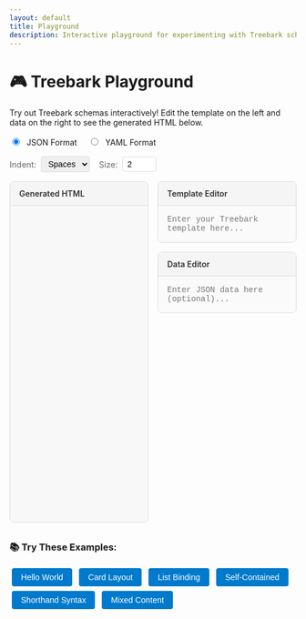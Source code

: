 ```yaml
---
layout: default
title: Playground
description: Interactive playground for experimenting with Treebark schemas
---
```


<style>
/* Playground-specific styles */
.playground-container {
    display: grid;
    grid-template-columns: 1fr 1fr;
    grid-template-rows: 1fr 1fr;
    gap: 1rem;
    margin: 1rem 0;
    height: 600px;
}

.playground-left {
    display: flex;
    flex-direction: column;
    gap: 1rem;
}

.playground-panel {
    border: 1px solid #ddd;
    border-radius: 8px;
    overflow: hidden;
    display: flex;
    flex-direction: column;
}

.html-output-panel {
    grid-row: 1 / 3;
    display: flex;
    flex-direction: column;
}

.panel-header {
    background: #f5f5f5;
    padding: 0.75rem 1rem;
    border-bottom: 1px solid #ddd;
    font-weight: 600;
    color: #333;
}

.editor {
    flex: 1;
    padding: 1rem;
    font-family: 'Monaco', 'Courier New', monospace;
    font-size: 14px;
    border: none;
    resize: none;
    outline: none;
    background: #fafafa;
}

.error {
    color: #d73a49;
    background: #ffeef0;
    padding: 0.5rem;
    border-radius: 4px;
    border: 1px solid #f1b2b8;
    font-size: 0.9rem;
}

.examples {
    margin: 2rem 0;
}

.example-button {
    display: inline-block;
    background: #007acc;
    color: white;
    padding: 0.5rem 1rem;
    margin: 0.25rem;
    border: none;
    border-radius: 4px;
    cursor: pointer;
    font-size: 0.9rem;
    text-decoration: none;
}

.example-button:hover {
    background: #005a9c;
    color: white;
}

.format-toggle {
    margin: 1rem 0;
}

.format-toggle label {
    margin-right: 1rem;
    cursor: pointer;
}

.format-toggle input[type="radio"] {
    margin-right: 0.5rem;
}

.controls {
    margin: 1rem 0;
    display: flex;
    gap: 1rem;
    align-items: center;
    flex-wrap: wrap;
}

.control-group {
    display: flex;
    align-items: center;
    gap: 0.5rem;
}

.control-group label {
    font-size: 0.9rem;
    color: #666;
}

.control-group input[type="number"], 
.control-group select {
    padding: 0.25rem 0.5rem;
    border: 1px solid #ddd;
    border-radius: 4px;
    font-size: 0.9rem;
}

.html-output {
    background: #f8f8f8;
    border: none;
    border-radius: 0 0 8px 8px;
    padding: 1rem;
    flex: 1;
    font-family: 'Monaco', 'Courier New', monospace;
    font-size: 0.85rem;
    white-space: pre;
    overflow: auto;
    margin: 0;
}

.html-output-header {
    background: #f5f5f5;
    padding: 0.75rem 1rem;
    border-bottom: 1px solid #ddd;
    font-weight: 600;
    color: #333;
    margin: 0;
    border-radius: 8px 8px 0 0;
}

@media (max-width: 768px) {
    .playground-container {
        grid-template-columns: 1fr;
        grid-template-rows: auto auto auto;
        height: auto;
    }
    
    .playground-left {
        display: contents;
    }
    
    .html-output-panel {
        grid-row: auto;
    }
    
    .playground-panel {
        height: 250px;
    }
    
    .controls {
        flex-direction: column;
        align-items: flex-start;
        gap: 0.5rem;
    }
}
</style>

# 🎮 Treebark Playground

Try out Treebark schemas interactively! Edit the template on the left and data on the right to see the generated HTML below.

<div class="format-toggle">
    <label><input type="radio" name="format" value="json" checked> JSON Format</label>
    <label><input type="radio" name="format" value="yaml"> YAML Format</label>
</div>

<div class="controls">
    <div class="control-group">
        <label>Indent:</label>
        <select id="indent-type">
            <option value="none">None</option>
            <option value="spaces" selected>Spaces</option>
            <option value="tabs">Tabs</option>
        </select>
    </div>
    <div class="control-group">
        <label>Size:</label>
        <input type="number" id="indent-size" value="2" min="1" max="8" style="width: 60px;">
    </div>
</div>

<div class="playground-container">
    <div class="playground-left">
        <div class="playground-panel">
            <div class="panel-header">Template Editor</div>
            <textarea class="editor" id="template-editor" placeholder="Enter your Treebark template here..."></textarea>
        </div>
        <div class="playground-panel">
            <div class="panel-header">Data Editor</div>
            <textarea class="editor" id="data-editor" placeholder="Enter JSON data here (optional)..."></textarea>
        </div>
    </div>
    <div class="html-output-panel playground-panel">
        <div class="html-output-header">Generated HTML</div>
        <pre class="html-output" id="html-output"></pre>
    </div>
</div>

<div class="examples">
    <h3>📚 Try These Examples:</h3>
    <button class="example-button" onclick="loadExample('hello')">Hello World</button>
    <button class="example-button" onclick="loadExample('card')">Card Layout</button>
    <button class="example-button" onclick="loadExample('list')">List Binding</button>
    <button class="example-button" onclick="loadExample('template')">Self-Contained</button>
    <button class="example-button" onclick="loadExample('shorthand')">Shorthand Syntax</button>
    <button class="example-button" onclick="loadExample('mixed')">Mixed Content</button>
</div>

<script src="{{ '/js/treebark-browser.js' | relative_url }}"></script>
<script>
// Wait for the page to load
window.addEventListener('load', function() {
    const templateEditor = document.getElementById('template-editor');
    const dataEditor = document.getElementById('data-editor');
    const htmlOutput = document.getElementById('html-output');
    const formatRadios = document.querySelectorAll('input[name="format"]');
    const indentType = document.getElementById('indent-type');
    const indentSize = document.getElementById('indent-size');
    
    let currentFormat = 'json';
    
    // Check if treebark is available
    if (typeof window.Treebark === 'undefined' || typeof window.Treebark.renderToString === 'undefined') {
        htmlOutput.textContent = 'Treebark library not loaded. Please check the console for errors.';
        return;
    }
    
    // Example schemas
    const examples = {
        hello: {
            template: {
                json: `{
  "div": "Hello world"
}`,
                yaml: `div: "Hello world"`
            },
            data: {
                json: `{}`,
                yaml: `{}`
            }
        },
        card: {
            template: {
                json: `{
  "div": {
    "class": "card",
    "$children": [
      { "h2": "{{title}}" },
      { "p": "{{description}}" }
    ]
  }
}`,
                yaml: `div:
  class: card
  $children:
    - h2: "{{title}}"
    - p: "{{description}}"`
            },
            data: {
                json: `{
  "title": "Product Title",
  "description": "This is a great product!"
}`,
                yaml: `title: "Product Title"
description: "This is a great product!"`
            }
        },
        list: {
            template: {
                json: `{
  "ul": {
    "$bind": "items",
    "$children": [
      { "li": "{{name}} - {{price}}" }
    ]
  }
}`,
                yaml: `ul:
  $bind: items
  $children:
    - li: "{{name}} - {{price}}"`
            },
            data: {
                json: `{
  "items": [
    { "name": "Laptop", "price": "$999" },
    { "name": "Phone", "price": "$499" }
  ]
}`,
                yaml: `items:
  - name: "Laptop"
    price: "$999"
  - name: "Phone"
    price: "$499"`
            }
        },
        template: {
            template: {
                json: `{
  "div": {
    "class": "product-card",
    "$children": [
      { "h2": "{{name}}" },
      { "p": "Only {{price}}!" }
    ]
  }
}`,
                yaml: `div:
  class: product-card
  $children:
    - h2: "{{name}}"
    - p: "Only {{price}}!"`
            },
            data: {
                json: `{
  "name": "Gaming Laptop",
  "price": "$1299"
}`,
                yaml: `name: "Gaming Laptop"
price: "$1299"`
            }
        },
        shorthand: {
            template: {
                json: `{
  "div": [
    { "h2": "Welcome" },
    { "p": "This is much cleaner!" },
    {
      "ul": [
        { "li": "Item 1" },
        { "li": "Item 2" },
        { "li": "Item 3" }
      ]
    }
  ]
}`,
                yaml: `div:
  - h2: "Welcome"
  - p: "This is much cleaner!"
  - ul:
      - li: "Item 1"
      - li: "Item 2"
      - li: "Item 3"`
            },
            data: {
                json: `{}`,
                yaml: `{}`
            }
        },
        mixed: {
            template: {
                json: `{
  "div": {
    "$children": [
      "Hello ",
      { "span": { "style": "color: blue;", "$children": ["World"] } },
      "!"
    ]
  }
}`,
                yaml: `div:
  $children:
    - "Hello "
    - span:
        style: "color: blue;"
        $children: ["World"]
    - "!"`
            },
            data: {
                json: `{}`,
                yaml: `{}`
            }
        }
    };
    
    // Get indent options
    function getIndentOptions() {
        const type = indentType.value;
        const size = parseInt(indentSize.value, 10);
        
        if (type === 'none') {
            return undefined;
        } else if (type === 'tabs') {
            return '\t';
        } else {
            return size;
        }
    }
    
    // Load example function
    window.loadExample = function(exampleKey) {
        const example = examples[exampleKey];
        if (example) {
            templateEditor.value = example.template[currentFormat];
            dataEditor.value = example.data[currentFormat];
            renderSchema();
        }
    };
    
    // Format change handler
    formatRadios.forEach(radio => {
        radio.addEventListener('change', function() {
            currentFormat = this.value;
            // Clear editors when switching formats
            templateEditor.value = '';
            dataEditor.value = '';
            htmlOutput.textContent = '';
        });
    });
    
    // Indent controls change handler
    [indentType, indentSize].forEach(control => {
        control.addEventListener('change', renderSchema);
    });
    
    // Render function
    function renderSchema() {
        const templateText = templateEditor.value.trim();
        const dataText = dataEditor.value.trim();
        
        if (!templateText) {
            htmlOutput.textContent = 'Enter a template to see the HTML output';
            return;
        }
        
        try {
            let template, data = {};
            
            if (currentFormat === 'yaml') {
                // For now, show a message that YAML requires a parser
                htmlOutput.textContent = 'YAML parsing requires the js-yaml library. Please use JSON format in this playground.';
                return;
            } else {
                template = JSON.parse(templateText);
                if (dataText) {
                    data = JSON.parse(dataText);
                }
            }
            
            // Get indent options
            const indentOptions = getIndentOptions();
            
            // Generate HTML string with indentation
            const htmlString = window.Treebark.renderToString(template, { 
                data: data,
                indent: indentOptions 
            });
            htmlOutput.textContent = htmlString;
            
        } catch (error) {
            htmlOutput.textContent = `Error: ${error.message}`;
        }
    }
    
    // Editor input handlers
    templateEditor.addEventListener('input', renderSchema);
    dataEditor.addEventListener('input', renderSchema);
    
    // Load initial example
    loadExample('hello');
});
</script>